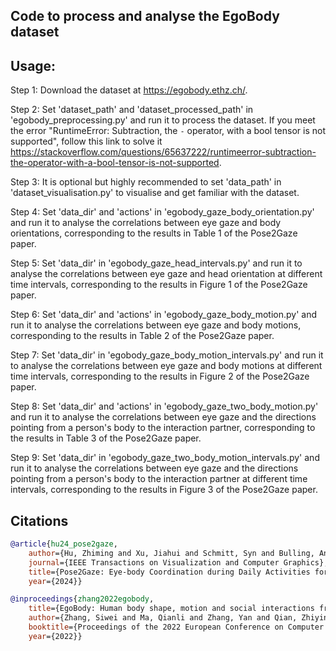 ## Code to process and analyse the EgoBody dataset


## Usage:
Step 1: Download the dataset at https://egobody.ethz.ch/.

Step 2: Set 'dataset_path' and 'dataset_processed_path' in 'egobody_preprocessing.py' and run it to process the dataset. If you meet the error "RuntimeError: Subtraction, the `-` operator, with a bool tensor is not supported", follow this link to solve it https://stackoverflow.com/questions/65637222/runtimeerror-subtraction-the-operator-with-a-bool-tensor-is-not-supported.

Step 3: It is optional but highly recommended to set 'data_path' in 'dataset_visualisation.py' to visualise and get familiar with the dataset.

Step 4: Set 'data_dir' and 'actions' in 'egobody_gaze_body_orientation.py' and run it to analyse the correlations between eye gaze and body orientations, corresponding to the results in Table 1 of the Pose2Gaze paper.

Step 5: Set 'data_dir' in 'egobody_gaze_head_intervals.py' and run it to analyse the correlations between eye gaze and head orientation at different time intervals, corresponding to the results in Figure 1 of the Pose2Gaze paper.

Step 6: Set 'data_dir' and 'actions' in 'egobody_gaze_body_motion.py' and run it to analyse the correlations between eye gaze and body motions, corresponding to the results in Table 2 of the Pose2Gaze paper.

Step 7: Set 'data_dir' in 'egobody_gaze_body_motion_intervals.py' and run it to analyse the correlations between eye gaze and body motions at different time intervals, corresponding to the results in Figure 2 of the Pose2Gaze paper.

Step 8: Set 'data_dir' and 'actions' in 'egobody_gaze_two_body_motion.py' and run it to analyse the correlations between eye gaze and the directions pointing from a person's body to the interaction partner, corresponding to the results in Table 3 of the Pose2Gaze paper.

Step 9: Set 'data_dir' in 'egobody_gaze_two_body_motion_intervals.py' and run it to analyse the correlations between eye gaze and the directions pointing from a person's body to the interaction partner at different time intervals, corresponding to the results in Figure 3 of the Pose2Gaze paper.


## Citations

```bibtex
@article{hu24_pose2gaze,
	author={Hu, Zhiming and Xu, Jiahui and Schmitt, Syn and Bulling, Andreas},
	journal={IEEE Transactions on Visualization and Computer Graphics}, 
	title={Pose2Gaze: Eye-body Coordination during Daily Activities for Gaze Prediction from Full-body Poses},
	year={2024}}

@inproceedings{zhang2022egobody,
	title={EgoBody: Human body shape, motion and social interactions from head-mounted devices},
	author={Zhang, Siwei and Ma, Qianli and Zhang, Yan and Qian, Zhiyin and Pollefeys, Marc and Bogo, Federica and Tang, Siyu},
	booktitle={Proceedings of the 2022 European Conference on Computer Vision},
	year={2022}}
```